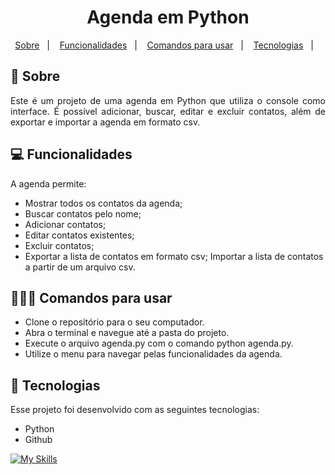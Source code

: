 <h1 align="center"> Agenda em Python</h1>

<p align="center">
  <a href="#-sobre">Sobre</a>&nbsp;&nbsp;&nbsp;|&nbsp;&nbsp;&nbsp;
  <a href="#-Funcionalidades">Funcionalidades</a>&nbsp;&nbsp;&nbsp;|&nbsp;&nbsp;&nbsp;
  <a href="#-Comandos para usar">Comandos para usar</a>&nbsp;&nbsp;&nbsp;|&nbsp;&nbsp;&nbsp;
  <a href="#-tecnologias">Tecnologias</a>&nbsp;&nbsp;&nbsp;|&nbsp;&nbsp;&nbsp;
 
</p>


## 📌 Sobre

<p align="justify">
Este é um projeto de uma agenda em Python que utiliza o console como interface. É possível adicionar, buscar, editar e excluir contatos, além de exportar e importar a agenda em formato csv.
<p align="justify">

## 💻 Funcionalidades
 
A agenda permite:

* Mostrar todos os contatos da agenda;
* Buscar contatos pelo nome;
* Adicionar contatos;
* Editar contatos existentes;
* Excluir contatos;
* Exportar a lista de contatos em formato csv;
Importar a lista de contatos a partir de um arquivo csv.

## 👩🏻‍💻 Comandos para usar
* Clone o repositório para o seu computador.
* Abra o terminal e navegue até a pasta do projeto.
* Execute o arquivo agenda.py com o comando python agenda.py.
* Utilize o menu para navegar pelas funcionalidades da agenda.
	

## 🚀 Tecnologias

Esse projeto foi desenvolvido com as seguintes tecnologias:

- Python
- Github

[![My Skills](https://skillicons.dev/icons?i=py,github)](https://skillicons.dev)
